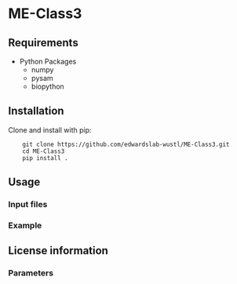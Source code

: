 # ME-Class3

## Requirements
 * Python Packages
     *  numpy
     *  pysam
     *  biopython

## Installation
Clone and install with pip:

````
    git clone https://github.com/edwardslab-wustl/ME-Class3.git
    cd ME-Class3
    pip install .
````

## Usage

### Input files

### Example

## License information

### Parameters

